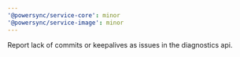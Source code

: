 ```yaml
---
'@powersync/service-core': minor
'@powersync/service-image': minor
---
```


Report lack of commits or keepalives as issues in the diagnostics api.
